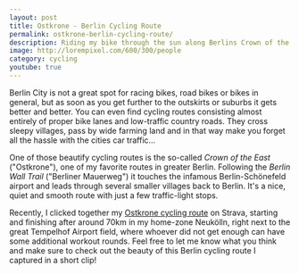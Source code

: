 ```yaml
---
layout: post
title: Ostkrone - Berlin Cycling Route
permalink: ostkrone-berlin-cycling-route/
description: Riding my bike through the sun along Berlins Crown of the East.
image: http://lorempixel.com/600/300/people
category: cycling
youtube: true
---
```


Berlin City is not a great spot for racing bikes, road bikes or bikes in general, but as soon as you get further to the outskirts or suburbs it gets better and better. You can even find cycling routes consisting almost entirely of proper bike lanes and low-traffic country roads. They cross sleepy villages, pass by wide farming land and in that way make you forget all the hassle with the cities car traffic...

<amp-youtube data-videoid="eRl6Km2bXsI" layout="responsive" width="480" height="270"></amp-youtube>

One of those beautify cycling routes is the so-called _Crown of the East_ ("Ostkrone"), one of my favorite routes in greater Berlin. Following the _Berlin Wall Trail_ ("Berliner Mauerweg") it touches the infamous Berlin-Schönefeld airport and leads through several smaller villages back to Berlin. It's a nice, quiet and smooth route with just a few traffic-light stops.

Recently, I clicked together my [Ostkrone cycling route](https://www.strava.com/routes/6404374) on Strava, starting and finishing after around 70km in my home-zone Neukölln, right next to the great Tempelhof Airport field, where whoever did not get enough can have some additional workout rounds. Feel free to let me know what you think and make sure to check out the beauty of this Berlin cycling route I captured in a short clip!
